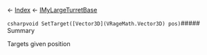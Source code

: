 ← [Index](Api-Index) ← [IMyLargeTurretBase](Sandbox.ModAPI.Ingame.IMyLargeTurretBase)

```csharpvoid SetTarget([Vector3D](VRageMath.Vector3D) pos)```##### Summary

Targets given position

